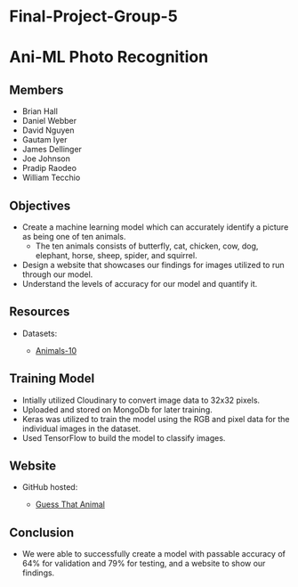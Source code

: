 # Final-Project-Group-5

# Ani-ML Photo Recognition

## Members
* Brian Hall
* Daniel Webber
* David Nguyen
* Gautam Iyer
* James Dellinger
* Joe Johnson
* Pradip Raodeo
* William Tecchio

## Objectives
* Create a machine learning model which can accurately identify a picture as being one of ten animals.
  - The ten animals consists of butterfly, cat, chicken, cow, dog, elephant, horse, sheep, spider, and squirrel.
* Design a website that showcases our findings for images utilized to run through our model.
* Understand the levels of accuracy for our model and quantify it.</p>

## Resources
* Datasets:
  - <p><a href="https://www.kaggle.com/datasets/viratkothari/animal10">Animals-10</a> </p>

## Training Model
* Intially utilized Cloudinary to convert image data to 32x32 pixels.
* Uploaded and stored on MongoDb for later training.
* Keras was utilized to train the model using the RGB and pixel data for the individual images in the dataset.
* Used TensorFlow to build the model to classify images.


## Website
* GitHub hosted:
  - <p><a href = "https://webberdan.github.io/project4_site/">Guess That Animal</a> </p>


## Conclusion
* We were able to successfully create a model with passable accuracy of 64% for validation and 79% for testing, and a website to show our findings.
